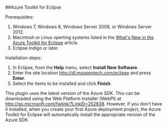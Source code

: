 ##Azure Toolkit for Eclipse

Prerequisites:

1. Windows 7, Windows 8, Windows Server 2008, or Windows Server 2012.
2. Macintosh or Linux operting systems listed in the [What's New in the Azure Toolkit for Eclipse](http://go.microsoft.com/fwlink/?LinkId=690333) article.
2. Eclipse Indigo or later.

Installation steps:

1. In Eclipse, from the **Help** menu, select **Install New Software**.
2. Enter the site location <http://dl.msopentech.com/eclipse> and press **Enter**.
3. Select the items to be installed and click **Finish**.

This plugin uses the latest version of the Azure SDK. This can be downloaded using the Web Platform Installer (WebPI) at <http://go.microsoft.com/fwlink/?LinkID=252838>. However, if you don't have it installed, when you create your first Azure deployment project, the Azure Toolkit for Eclipse will automatically install the appropriate version of the Azure SDK.




